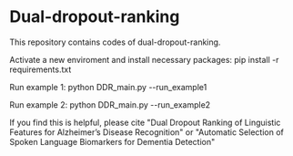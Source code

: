 # Dual-dropout-ranking
This repository contains codes of dual-dropout-ranking.

Activate a new enviroment and install necessary packages:
pip install -r requirements.txt

Run example 1:
python DDR_main.py --run_example1

Run example 2:
python DDR_main.py --run_example2

If you find this is helpful, please cite "Dual Dropout Ranking of Linguistic Features for Alzheimer’s Disease Recognition" or "Automatic Selection of Spoken Language Biomarkers for Dementia Detection"
